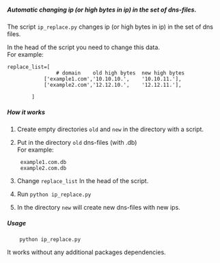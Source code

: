 ##### Automatic changing ip (or high bytes in ip) in the set of dns-files.  
The script `ip_replace.py` changes ip (or high bytes in ip) in the set of dns files.  

In the head of the script you need to change this data.  
For example:   

	replace_list=[
					# domain	old high bytes  new high bytes
		        ['example1.com','10.10.10.',	'10.10.11.'],
		        ['example2.com','12.12.10.',	'12.12.11.'],

            ]

##### How it works
1. Create empty directories `old`  and `new` in the directory with a script.  
2. Put in the directory `old` dns-files (with .db)  
For example: 

		example1.com.db  
		example2.com.db  

3. Change `replace_list` In the head of the script.    
4. Run `python ip_replace.py`
5. In the directory `new` will create new dns-files with new ips.   

##### Usage
		python ip_replace.py

It works without any additional packages dependencies.

